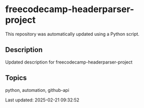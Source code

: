 # freecodecamp-headerparser-project

This repository was automatically updated using a Python script.

## Description
Updated description for freecodecamp-headerparser-project

## Topics
python, automation, github-api

Last updated: 2025-02-21 09:32:52
